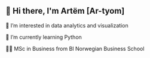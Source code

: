 ## 👋 Hi there, I'm Artёm [Ar-tyom]

👀 I’m interested in data analytics and visualization

🌱 I’m currently learning Python

👩‍🎓 MSc in Business from BI Norwegian Business School
